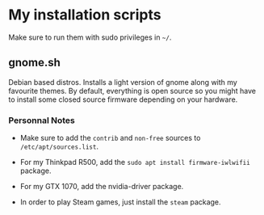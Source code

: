 # My installation scripts

Make sure to run them with sudo privileges in ```~/```.

## gnome.sh

Debian based distros.
Installs a light version of gnome along with my favourite themes.
By default, everything is open source so you might have to install
some closed source firmware depending on your hardware.

### Personnal Notes

* Make sure to add the ```contrib``` and ```non-free``` sources to
```/etc/apt/sources.list```.

* For my Thinkpad R500, add the ```sudo apt install firmware-iwlwifii```
package.

* For my GTX 1070, add the nvidia-driver package.

* In order to play Steam games, just install the ```steam``` package.
